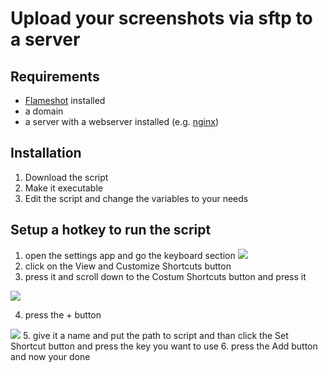 # Upload your screenshots via sftp to a server

## Requirements

- [Flameshot](https://flameshot.org) installed
- a domain
- a server with a webserver installed (e.g. [nginx](https://www.nginx.com/resources/wiki/start/topics/tutorials/install//]))



## Installation

1. Download the script
2. Make it executable
3. Edit the script and change the variables to your needs


## Setup a hotkey to run the script

1. open the settings app and go the keyboard section
![](https://img.yasuakii.com/2022-12-03_18-44_ffrIWXPU.png)
2. click on the View and Customize Shortcuts button
3. press it and scroll down to the Costum Shortcuts button and press it

![](https://img.yasuakii.com/2022-12-03_18-48_mjZHSqFJ.png)

4. press the + button

![](https://img.yasuakii.com/2022-12-03_18-52_IjGCuV2U.png)
5. give it a name and put the path to script and than click the Set Shortcut button and press the key you want to use
6. press the Add button and now your done
